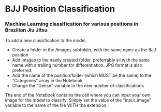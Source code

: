 # BJJ Position Classification
### Machine Learning classification for various positions in Brazilian Jiu Jitsu

To add a new classification to the model,
- Create a folder in the /Images subfolder, with the same name as the BJJ position
- Add images to the newly created folder, preferrably all with the same name with a trailing number for differentiation. JPG format is also preferred
- Add the name of the position/folder (which MUST be the same) to the "Categories" array in the Notebook
- Change the "Dense" variable to the new number of classifications

The end of the Notebook contains the cell where you can input your own image for the model to classify. Simply set the value of the "input_image" variable to the name of the file WITH the extension. 